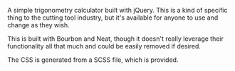 A simple trigonometry calculator built with jQuery. This is a kind of specific thing to the cutting tool industry, but it's available for anyone to use and change as they wish.

This is built with Bourbon and Neat, though it doesn't really leverage their functionality all that much and could be easily removed if desired.

The CSS is generated from a SCSS file, which is provided.
